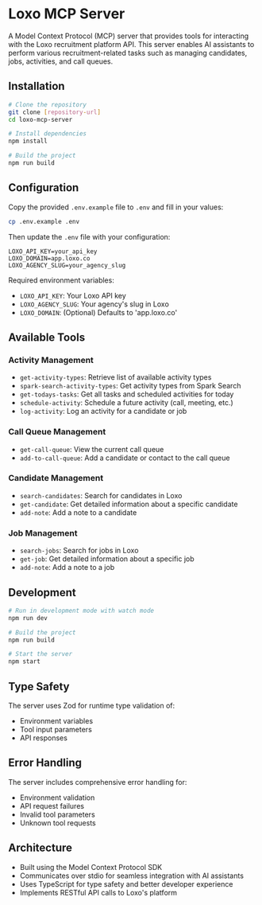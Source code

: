 # Loxo MCP Server

A Model Context Protocol (MCP) server that provides tools for interacting with the Loxo recruitment platform API. This server enables AI assistants to perform various recruitment-related tasks such as managing candidates, jobs, activities, and call queues.

## Installation

```bash
# Clone the repository
git clone [repository-url]
cd loxo-mcp-server

# Install dependencies
npm install

# Build the project
npm run build
```

## Configuration

Copy the provided `.env.example` file to `.env` and fill in your values:

```bash
cp .env.example .env
```

Then update the `.env` file with your configuration:

```env
LOXO_API_KEY=your_api_key
LOXO_DOMAIN=app.loxo.co
LOXO_AGENCY_SLUG=your_agency_slug
```

Required environment variables:
- `LOXO_API_KEY`: Your Loxo API key
- `LOXO_AGENCY_SLUG`: Your agency's slug in Loxo
- `LOXO_DOMAIN`: (Optional) Defaults to 'app.loxo.co'

## Available Tools

### Activity Management
- `get-activity-types`: Retrieve list of available activity types
- `spark-search-activity-types`: Get activity types from Spark Search
- `get-todays-tasks`: Get all tasks and scheduled activities for today
- `schedule-activity`: Schedule a future activity (call, meeting, etc.)
- `log-activity`: Log an activity for a candidate or job

### Call Queue Management
- `get-call-queue`: View the current call queue
- `add-to-call-queue`: Add a candidate or contact to the call queue

### Candidate Management
- `search-candidates`: Search for candidates in Loxo
- `get-candidate`: Get detailed information about a specific candidate
- `add-note`: Add a note to a candidate

### Job Management
- `search-jobs`: Search for jobs in Loxo
- `get-job`: Get detailed information about a specific job
- `add-note`: Add a note to a job

## Development

```bash
# Run in development mode with watch mode
npm run dev

# Build the project
npm run build

# Start the server
npm start
```

## Type Safety

The server uses Zod for runtime type validation of:
- Environment variables
- Tool input parameters
- API responses

## Error Handling

The server includes comprehensive error handling for:
- Environment validation
- API request failures
- Invalid tool parameters
- Unknown tool requests

## Architecture

- Built using the Model Context Protocol SDK
- Communicates over stdio for seamless integration with AI assistants
- Uses TypeScript for type safety and better developer experience
- Implements RESTful API calls to Loxo's platform
